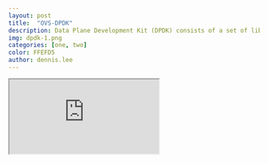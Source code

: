 ```yaml
---
layout: post
title:  "OVS-DPDK"
description: Data Plane Development Kit (DPDK) consists of a set of libraries and user-space drivers for fast packet processing. It’s designed to run mostly in user-space enabling applications to perform their own packet processing operations directly from/to the NIC. This results in delivering up to wire speed performance for certain use cases depending on the processing depth by reducing some of the bulk. This article describes how to deploy DPDK node in RHOSPv13 using TripleO.
img: dpdk-1.png
categories: [one, two]
color: FFEFD5
author: dennis.lee
---
```

<iframe src="https://docs.google.com/document/d/e/2PACX-1vQWwkHu5vi3-8dMUgv2UmSpdV-lfXacswYQGBN--nVLpSUKFfLB7-fKlayP9ylHv3PiK7StlBzLZ3XG/pub?embedded=true"></iframe>
